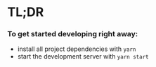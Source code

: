 # TL;DR

### To get started developing right away:

-   install all project dependencies with `yarn`
-   start the development server with `yarn start`
